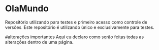 # OlaMundo
Repositório utilizando para testes e primeiro acesso como controle de versões. 
Este repositório é utilizando único e exclusivamente para testes. 



#alterações importantes 
Aqui eu declaro como serão feitas todas as alterações dentro de uma página. 

